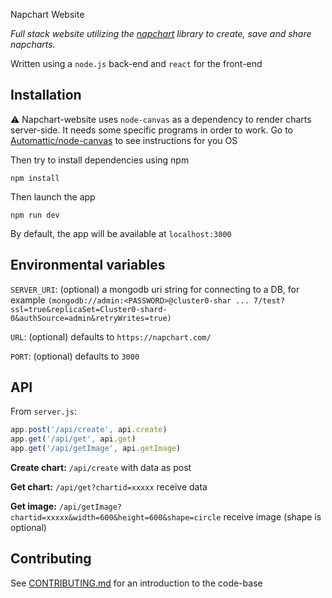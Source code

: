 Napchart Website

*Full stack website utilizing the [napchart](https://github.com/larskarbo/napchart) library to create, save and share napcharts.*

Written using a `node.js` back-end and `react` for the front-end

## Installation

⚠️ Napchart-website uses `node-canvas` as a dependency to render charts server-side. It needs some specific programs in order to work. Go to [Automattic/node-canvas](https://github.com/Automattic/node-canvas) to see instructions for you OS

Then try to install dependencies using npm
````
npm install
````

Then launch the app
````
npm run dev
````
By default, the app will be available at `localhost:3000`

## Environmental variables

`SERVER_URI`: (optional) a mongodb uri string for connecting to a DB, for example `(mongodb://admin:<PASSWORD>@cluster0-shar ... 7/test?ssl=true&replicaSet=Cluster0-shard-0&authSource=admin&retryWrites=true)`

`URL`: (optional) defaults to `https://napchart.com/`

`PORT`: (optional) defaults to `3000`

## API

From `server.js`:

```javascript
app.post('/api/create', api.create)
app.get('/api/get', api.get)
app.get('/api/getImage', api.getImage)
```

**Create chart:** `/api/create` with data as post

**Get chart:** `/api/get?chartid=xxxxx` receive data

**Get image:** `/api/getImage?chartid=xxxxx&width=600&height=600&shape=circle` receive image (shape is optional)

## Contributing

See [CONTRIBUTING.md](https://github.com/larskarbo/napchart-website/blob/master/CONTRIBUTING.md) for an introduction to the code-base
